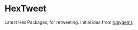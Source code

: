 # HexTweet

Latest Hex Packages, for retweeting.
Initial idea from [rubygems](https://twitter.com/rubygems)

